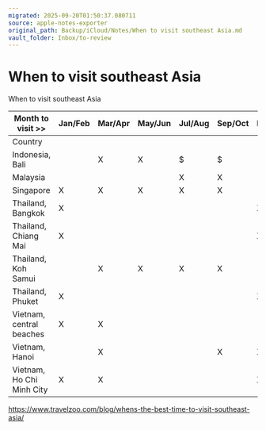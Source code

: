 ```yaml
---
migrated: 2025-09-20T01:50:37.080711
source: apple-notes-exporter
original_path: Backup/iCloud/Notes/When to visit southeast Asia.md
vault_folder: Inbox/to-review
---
```

# When to visit southeast Asia

When to visit southeast Asia

|  Month to visit >><br/> | Jan/Feb<br/> | Mar/Apr<br/> | May/Jun<br/> | Jul/Aug<br/> | Sep/Oct<br/> | Nov/Dec<br/> |
|-----|-----|-----|-----|-----|-----|-----|
|  Country <br/> |  |  |  |  |  |  |
|  Indonesia, Bali<br/> |  | X<br/> | X<br/> | $<br/> | $<br/> |  |
|  Malaysia <br/> |  |  |  | X<br/> | X<br/> |  |
|  Singapore <br/> | X<br/> | X<br/> | X<br/> | X<br/> | X<br/> |  |
|  Thailand, Bangkok<br/> | X<br/> |  |  |  |  | X<br/> |
|  Thailand, Chiang Mai<br/> | X<br/> |  |  |  |  | X<br/> |
|  Thailand, Koh Samui<br/> |  | X<br/> | X<br/> | X<br/> | X<br/> |  |
|  Thailand, Phuket<br/> | X<br/> |  |  |  |  | X<br/> |
|  Vietnam, central beaches<br/> | X<br/> | X<br/> |  |  |  |  |
|  Vietnam, Hanoi<br/> |  | X<br/> |  |  | X<br/> | X<br/> |
|  Vietnam, Ho Chi Minh City<br/> | X<br/> | X<br/> |  |  |  | X<br/> |

https://www.travelzoo.com/blog/whens-the-best-time-to-visit-southeast-asia/
